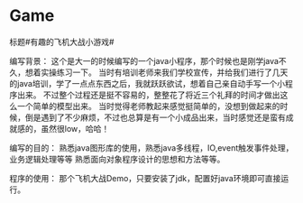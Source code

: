 # Game
标题#有趣的飞机大战小游戏#

编写背景：
这个是大一的时候编写的一个java小程序，那个时候也是刚学java不久，想着实操练习一下。
当时有培训老师来我们学校宣传，并给我们进行了几天的java培训，学了一点点东西之后，我就跃跃欲试，想着自己亲自动手写一个小程序出来。
不过整个过程还是挺不容易的，整整花了将近三个礼拜的时间才做出这么一个简单的模型出来。
当时觉得老师教起来感觉挺简单的，没想到做起来的时候，倒是遇到了不少麻烦，不过也总算是有一个小成品出来，当时感觉还是蛮有成就感的，虽然很low，哈哈！  

编写的目的：
熟悉java图形库的使用，熟悉java多线程，IO,event触发事件处理，业务逻辑处理等等
熟悉面向对象程序设计的思想和方法等等。

程序的使用： 
那个飞机大战Demo，只要安装了jdk，配置好java环境即可直接运行。


